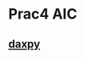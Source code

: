 # Prac4 AIC 
## [daxpy](https://htmlpreview.github.io/?https://github.com/YdavPacat/ETSINF3/blob/main/AIC/prac5/daxpy.htm)
